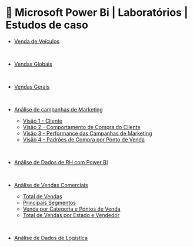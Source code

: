 # 📒 Microsoft Power Bi | Laboratórios | Estudos de caso

+ [Venda de Veículos](https://github.com/Mat3usCod3/Labs-Power-Bi/blob/main/Venda_de_veiculos/PDF-Visualisa%C3%A7%C3%A3o-Estudo%20de%20caso%2001-Dados%20venda%20carro.pdf)

<br>

+ [Vendas Globais](https://github.com/Mat3usCod3/Labs-Power-Bi/blob/main/Vendas_globais/vendas_globais.pdf)

<br>

+ [Vendas Gerais](https://github.com/Mat3usCod3/Labs-Power-Bi/blob/main/Vendas_Gerais/visualiza%C3%A7%C3%A3o.pdf)

<br>

+ [Análise de campanhas de Marketing](https://github.com/Mat3usCod3/Labs-Power-Bi/tree/main/Marketing)

    + [Visão 1 - Cliente](https://github.com/Mat3usCod3/Labs-Power-Bi/blob/main/Marketing/Visão-1-Cliente.pdf)
    + [Visão 2 - Comportamento de Compra do Cliente](https://github.com/Mat3usCod3/Labs-Power-Bi/blob/main/Marketing/Visão-2-Comportamento-de-Compra-do-Cliente.pdf)
    + [Visão 3 - Performance das Campanhas de Marketing](https://github.com/Mat3usCod3/Labs-Power-Bi/blob/main/Marketing/Visão-3-Performance-das-Campanhas-de-Marketing.pdf)
    + [Visão 4 - Padrões de Compra por Ponto de Venda](https://github.com/Mat3usCod3/Labs-Power-Bi/blob/main/Marketing/Visão-4-Padrões-de-Compra-por-Ponto-de-Venda.pdf)

<br>

+ [Análise de Dados de RH com Power BI](https://github.com/Mat3usCod3/Labs-Power-Bi/blob/main/Analise_RH/indicadores_analise_rh.pdf)

<br>

+ [Análise de Vendas Comerciais](https://github.com/Mat3usCod3/Labs-Power-Bi/tree/main/Comercial)

    + [Total de Vendas](https://github.com/Mat3usCod3/Labs-Power-Bi/blob/main/Comercial/total_vendas.pdf)
    + [Principais Segmentos](https://github.com/Mat3usCod3/Labs-Power-Bi/blob/main/Comercial/segmentos.pdf)
    + [Venda por Categoria e Pontos de Venda](https://github.com/Mat3usCod3/Labs-Power-Bi/blob/main/Comercial/vendas_por_categoria_ponto_venda.pdf)
    + [Total de Vendas por Estado e Vendedor](https://github.com/Mat3usCod3/Labs-Power-Bi/blob/main/Comercial/total_vendas_estado_vendedor.pdf)

<br>

+ [Análise de Dados de Logistíca](https://github.com/Mat3usCod3/Labs-Power-Bi/blob/main/Logistica/analise_de_dados_logistica.pdf)